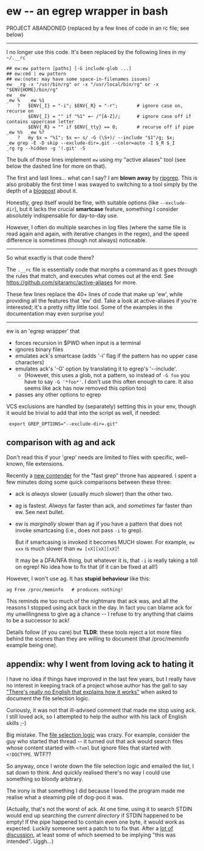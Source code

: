 # ew -- an egrep wrapper in bash

PROJECT ABANDONED (replaced by a few lines of code in an rc file; see below)

----

I no longer use this code.  It's been replaced by the following lines in my
`~/.__rc`

    ## ew:ew pattern [paths] [-G include-glob ...]
    ## ew:cmd | ew pattern
    ## ew:(note: may have some space-in-filenames issues)
    ew	_rg	-x "/usr/bin/rg" or -x "/usr/local/bin/rg" or -x "$ENV{HOME}/bin/rg"
    ew	_ew
    _ew %	_ew %1
        ?   $ENV{_I} = "-i"; $ENV{_R} = "-r";       # ignore case on, recurse on
            $ENV{_I} = "" if "%1" =~ /^[A-Z]/;      # ignore case off if contains uppercase letter
            $ENV{_R} = "" if $ENV{_tty} == 0;       # recurse off if pipe
    _ew %%	_ew %?
        ?   my $x = "%1"; $x =~ s/ -G (\S+)/ --include "$1"/g; $x;
    _ew	grep -E -D skip --exclude-dir=.git --color=auto -I $_R $_I
    _rg	rg --hidden -g '!.git' -S

The bulk of those lines implement `ew` using my "active aliases" tool (see
below the dashed line for more on that).

The first and last lines... what can I say?  I am **blown away** by
[ripgrep](https://github.com/BurntSushi/ripgrep).  This is also probably the
first time I was swayed to switching to a tool simply by the depth of a
[blogpost](http://blog.burntsushi.net/ripgrep/) about it.

Honestly, grep itself would be fine, with suitable options (like
`--exclude-dir`), but it lacks the crucial **smartcase** feature, something I
consider absolutely indispensable for day-to-day use.

However, I often do multiple searches in log files (where the same file is
read again and again, with iterative changes in the regex), and the speed
difference is sometimes (though not always) noticeable.

----

So what exactly is that code there?

The `.__rc` file is essentially code that morphs a command as it goes through
the rules that match, and executes what comes out at the end.  See
<https://github.com/sitaramc/active-aliases> for more.

These few lines replace the 40+ lines of code that make up 'ew', while
providing all the features that 'ew' did.  Take a look at active-aliases if
you're interested; it's a pretty nifty little tool.  Some of the examples in
the documentation may even surprise you!

----

ew is an 'egrep wrapper' that

*   forces recursion in $PWD when input is a terminal
*   ignores binary files
*   emulates ack's smartcase (adds '-i' flag if the pattern has no upper case
    characters)
*   emulates ack's '-G' option by translating it to egrep's '--include'.
    *   (However, this uses a glob, not a pattern, so instead of `-G foo` you
        have to say `-G '*foo*'`.  I don't use this often enough to care.  It
        also seems like ack has now removed this option too)
*   passes any other options to egrep

VCS exclusions are handled by (separately) settting this in your env, though
it would be trivial to add that into the script as well, if needed:

     export GREP_OPTIONS="--exclude-dir=.git"

## comparison with ag and ack

Don't read this if your 'grep' needs are limited to files with specific,
well-known, file extensions.

Recently a [new contender][ag] for the "fast grep" throne has appeared. I
spent a few minutes doing some quick comparisons between these three:

*   ack is *always* slower (usually *much* slower) than the other two.

*   ag is fastest.  *Always* far faster than ack, and *sometimes* far faster
    than ew.  See next bullet.

*   ew is *marginally* slower than ag if you have a pattern that does not
    invoke smartcasing (i.e., does not pass `-i` to grep).

    But if smartcasing is invoked it becomes MUCH slower.  For example, `ew
    xxx` is much slower than `ew [xX][xX][xX]`!

    It may be a DFA/NFA thing, but whatever it is, that `-i` is really taking
    a toll on egrep!  No idea how to fix that (if it can be fixed at all!)

However, I won't use ag.  It has **stupid behaviour** like this:

    ag Free /proc/meminfo   # produces nothing!

This reminds me too much of the nightmare that ack was, and all the reasons I
stopped using ack back in the day. In fact you can blame ack for my
unwillingness to give ag a chance -- I refuse to try anything that claims to
be a successor to ack!

Details follow (if you care) but **TLDR**: these tools reject a lot more files
behind the scenes than they are willing to document (that /proc/meminfo
example being one).

## appendix: why I went from loving ack to hating it

I have no idea if things have improved in the last few years, but I really
have no interest in keeping track of a project whose author has the gall to
say ["There's really no English that explains how it works"][1] when asked to
document the file selection logic.

Curiously, it was not that ill-advised comment that made me stop using ack. I
still loved ack, so I attempted to help the author with his lack of English
skills ;-)

Big mistake.  The [file selection logic][2] was crazy.  For example, consider
the guy who started that thread -- it turned out that ack would search files
whose content started with `<?xml` but ignore files that started with
`<!DOCTYPE`.  WTF??

So anyway, once I wrote down the file selection logic and emailed the list, I
sat down to think.  And quickly realised there's no way I could use something
so bloody arbitrary.

The irony is that something I did because I loved the program made me realise
what a steaming pile of dog-poo it was.

(Actually, that's not the worst of ack.  At one time, using it to search STDIN
would end up searching the *current directory* if STDIN happened to be empty!
If the pipe happened to contain even one byte, it would work as expected.
Luckily someone sent a patch to to fix that.  After a [lot of discussion][3],
at least some of which seemed to be implying "this was intended".  Uggh...)

[1]: http://groups.google.com/group/ack-users/browse_thread/thread/ae646df76cc15259
[2]: http://groups.google.com/group/ack-users/browse_thread/thread/91d95a012be2905a
[3]: https://groups.google.com/d/msg/ack-users/oa82NsPqhvo/Y2f0RTnY5dEJ

[ag]: https://github.com/ggreer/the_silver_searcher
